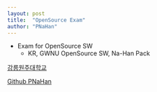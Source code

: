 ```yaml
---
layout: post
title:  "OpenSource Exam"
author: "PNaHan"
---
```



* Exam for OpenSource SW
  * KR, GWNU OpenSource SW, Na-Han Pack 


[강릉원주대학교](https://www.gwnu.ac.kr/sites/kor/index.do)


[Github PNaHan](https://www.github.com/PNaHan)

